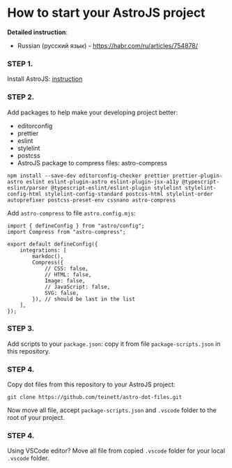# How to start your AstroJS project

**Detailed instruction**: 
- Russian (русский язык) - https://habr.com/ru/articles/754878/

### STEP 1.

Install AstroJS: [instruction](https://docs.astro.build/en/install/auto/)

### STEP 2.

Add packages to help make your developing project better:
- editorconfig
- prettier
- eslint
- stylelint
- postcss
- AstroJS package to compress files: astro-compress


```
npm install --save-dev editorconfig-checker prettier prettier-plugin-astro eslint eslint-plugin-astro eslint-plugin-jsx-a11y @typescript-eslint/parser @typescript-eslint/eslint-plugin stylelint stylelint-config-html stylelint-config-standard postcss-html stylelint-order autoprefixer postcss-preset-env cssnano astro-compress
```

Add `astro-compress` to file `astro.config.mjs`:

```
import { defineConfig } from "astro/config";
import Compress from "astro-compress";

export default defineConfig({
    integrations: [
        markdoc(),
        Compress({
            // CSS: false,
            // HTML: false,
            Image: false,
            // JavaScript: false,
            SVG: false,
        }), // should be last in the list
    ],
});
```

### STEP 3.

Add scripts to your `package.json`: copy it from file `package-scripts.json` in this repository.

### STEP 4. 

Copy dot files from this repository to your AstroJS project:

```
git clone https://github.com/teinett/astro-dot-files.git
```

Now move all file, accept `package-scripts.json` and `.vscode` folder to the root of your project.

### STEP 4.

Using VSCode editor? Move all file from copied `.vscode` folder for your local `.vscode` folder. 